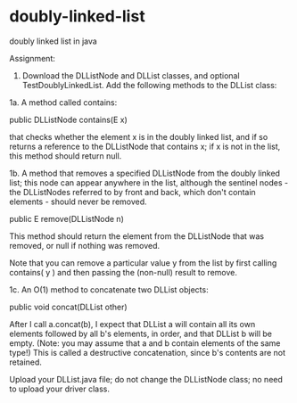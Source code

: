 # doubly-linked-list
doubly linked list in java

Assignment: 

1. Download the DLListNode and DLList classes, and optional TestDoublyLinkedList. Add the following methods to the DLList class:

1a. A method called contains:

public DLListNode<E> contains(E x)

that checks whether the element x is in the doubly linked list, and if so returns a reference to the DLListNode<E> that contains x; if x is not in the list, this method should return null.

1b. A method that removes a specified DLListNode from the doubly linked list; this node can appear anywhere in the list, although the sentinel nodes - the DLListNodes referred to by front and back, which don't contain elements - should never be removed.

public E remove(DLListNode<E> n)

This method should return the element from the DLListNode that was removed, or null if nothing was removed.

Note that you can remove a particular value y from the list by first calling contains( y ) and then passing the (non-null) result to remove.

1c. An O(1) method to concatenate two DLList objects:

public void concat(DLList<E> other)

After I call a.concat(b), I expect that DLList a will contain all its own elements followed by all b's elements, in order, and that DLList b will be empty. (Note: you may assume that a and b contain elements of the same type!) This is called a destructive concatenation, since b's contents are not retained.

Upload your DLList.java file; do not change the DLListNode class; no need to upload your driver class.
